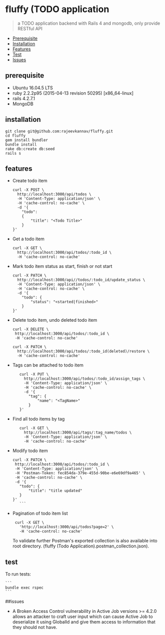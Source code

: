 # fluffy (TODO application
> a TODO application backend with Rails 4 and mongodb, only provide RESTful API

- [Prerequisite](#prerequisite)
- [Installation](#installation)
- [Features](#features)
- [Test](#test)
- [Issues](#issues)


## prerequisite

 - Ubuntu 16.04.5 LTS
 - ruby 2.2.2p95 (2015-04-13 revision 50295) [x86_64-linux]
 - rails 4.2.7.1
 - MongoDB

## installation

```
git clone git@github.com:rajeevkannav/fluffy.git
cd fluffy
gem install bundler
bundle install
rake db:create db:seed
rails s
```

## features

 - Create todo item
 
    ```
    curl -X POST \
      http://localhost:3000/api/todos \
      -H 'Content-Type: application/json' \
      -H 'cache-control: no-cache' \
      -d '{
        "todo": 
        {
            "title": "<Todo Title>"
        }
    }'
    ```
 - Get a todo item
    ```
    curl -X GET \
      http://localhost:3000/api/todos/:todo_id \
      -H 'cache-control: no-cache'
    ```   
 - Mark todo item status as start, finish or not start
 
    ```
    curl -X PATCH \
      http://localhost:3000/api//todos/:todo_id/update_status \
      -H 'Content-Type: application/json' \
      -H 'cache-control: no-cache' \
      -d '{
        "todo": {
            "status": "<started|finished>"
        }
    }'        
    ```
 - Delete todo item, undo deleted todo item
    
    ```
    curl -X DELETE \
     http://localhost:3000/api/todos/:todo_id \
     -H 'cache-control: no-cache'
    ``` 

    ```
    curl -X PATCH \
      http://localhost:3000/api/todos/:todo_id(deleted)/restore \
      -H 'cache-control: no-cache'
      ``` 
   
 
 - Tags can be attached to todo item

     ```
        curl -X PUT \
          http://localhost:3000/api/todos/:todo_id/assign_tags \
          -H 'Content-Type: application/json' \
          -H 'cache-control: no-cache' \
          -d '{
            "tag": {
                "name": "<TagName>"
            }
        }'
    ``` 
 - Find all todo items by tag
 
     ```
        curl -X GET \
          http://localhost:3000/api/tags/:tag_name/todos \
          -H 'Content-Type: application/json' \
          -H 'cache-control: no-cache'    
    ```
    
 - Modify todo item
 
     ```
    curl -X PATCH \
      http://localhost:3000/api/todos/:todo_id \
      -H 'Content-Type: application/json' \
      -H 'Postman-Token: fec854da-379e-455d-90be-e6e69df9a465' \
      -H 'cache-control: no-cache' \
      -d '{
        "todo": {
            "title": "title updated"
        }
    }'
        ```
    
 - Pagination of todo item list
 
    ```
     curl -X GET \
       'http://localhost:3000/api/todos?page=2' \
       -H 'cache-control: no-cache'
    ```

    To validate further Postman's exported collection is also available into root directory.
    (fluffy (Todo Application).postman_collection.json).
## test

To run tests: 

    ```
    bundle exec rspec
    ```

##issues

 - A Broken Access Control vulnerability in Active Job versions >= 4.2.0 allows an attacker to craft user input which can
cause Active Job to deserialize it using GlobalId and give them access to information that they should not have.

